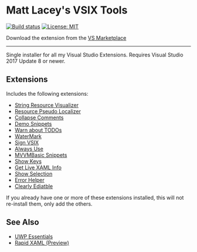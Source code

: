 # Matt Lacey's VSIX Tools

[![Build status](https://ci.appveyor.com/api/projects/status/g4i1tq4i3m00l0jh?svg=true)](https://ci.appveyor.com/project/mrlacey/vsixtools)
[![License: MIT](https://img.shields.io/badge/License-MIT-green.svg)](LICENSE)

Download the extension from the [VS Marketplace](https://marketplace.visualstudio.com/items?itemName=MattLaceyLtd.VsixTools)

------------------------

Single installer for all my Visual Studio Extensions.
Requires Visual Studio 2017 Update 8 or newer.

## Extensions

Includes the following extensions:

- [String Resource Visualizer](https://marketplace.visualstudio.com/items?itemName=MattLaceyLtd.StringResourceVisualizer)
- [Resource Pseudo Localizer](https://marketplace.visualstudio.com/items?itemName=MattLaceyLtd.ResourcePseudoLocalizer)
- [Collapse Comments](https://marketplace.visualstudio.com/items?itemName=MattLaceyLtd.CollapseComments)
- [Demo Snippets](https://marketplace.visualstudio.com/items?itemName=MattLaceyLtd.DemoSnippets)
- [Warn about TODOs](https://marketplace.visualstudio.com/items?itemName=MattLaceyLtd.WarnAboutTODOs)
- [WaterMark](https://marketplace.visualstudio.com/items?itemName=MattLaceyLtd.WaterMark)
- [Sign VSIX](https://marketplace.visualstudio.com/items?itemName=MattLaceyLtd.SignVsix)
- [Always Use](https://marketplace.visualstudio.com/items?itemName=MattLaceyLtd.AlwaysUse)
- [MVVMBasic Snippets](https://marketplace.visualstudio.com/items?itemName=MattLaceyLtd.MvvmBasicSnippets)
- [Show Keys](https://marketplace.visualstudio.com/items?itemName=MattLaceyLtd.ShowKeys)
- [Get Live XAML Info](https://marketplace.visualstudio.com/items?itemName=MattLaceyLtd.GetLiveXamlInfo)
- [Show Selection](https://marketplace.visualstudio.com/items?itemName=MattLaceyLtd.ShowSelection)
- [Error Helper](https://marketplace.visualstudio.com/items?itemName=MattLaceyLtd.ErrorHelper)
- [Clearly Ediatble](https://marketplace.visualstudio.com/items?itemName=MattLaceyLtd.ClearlyEditable)

If you already have one or more of these extensions installed, this will not re-install them, only add the others.

## See Also

- [UWP Essentials](https://marketplace.visualstudio.com/items?itemName=MattLaceyLtd.UwpEssentials)
- [Rapid XAML (Preview)](](https://marketplace.visualstudio.com/items?itemName=MattLaceyLtd.RapidXamlPreview))
